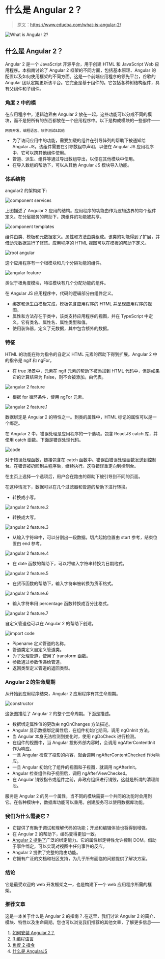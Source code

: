 # 什么是 Angular 2？

> 原文：<https://www.educba.com/what-is-angular-2/>

![What is Angular 2?](img/be32fcf2adb4d22c4346bf9902c18862.png)



## 什么是 Angular 2？

Angular 2 是一个 JavaScript 开源平台，用于创建 HTML 和 JavaScript Web 应用程序。本指南讨论了 Angular 2 框架的不同方面，包括基本原理、Angular 的配置以及如何使用框架的不同方面。这是一个前端应用程序的领先平台，谷歌的 Angular 团队定期更新该平台。它完全是基于组件的。它包括各种树结构组件，具有父组件和子组件。

### 角度 2 中的模

在应用程序中，逻辑边界由 Angular 2 放在一起。这些功能可以分成不同的模块，而不是把所有的东西都放在一个应用程序中。以下是构成模块的一些部件——

<small>网页开发、编程语言、软件测试&其他</small>

*   为了访问应用中的功能，需要加载的组件在引导阵列的帮助下被通知给 Angular JS。该组件需要在引导数组中声明，以便在 Angular JS 应用程序中，它可以跨其他组件使用。
*   管道、派生、组件等通过导出数组导出，以便在其他模块中使用。
*   在导入数组的帮助下，可以从其他 Angular JS 模块导入功能。

### 体系结构

angular2 的架构如下:

![component services](img/e50b8ea5a389ed023c7cb10262856d4b.png)



上图描述了 Angular 2 应用的结构。应用程序的功能由作为逻辑边界的每个组件定义。在分层服务的帮助下，跨组件的功能被共享。

![component templates](img/633bcf5b0461b7f787b9140475ba722a.png)



组件由类、模板和元数据定义。属性和方法由类组成。该类的功能得到了扩展，并借助元数据进行了修饰。应用程序的 HTML 视图可以在模板的帮助下定义。

![root angular](img/d9a3c04a4a6afc31f11a6bb1f3237ea6.png)



这个应用程序有一个根模块和几个分隔功能的组件。

![angular feature](img/a06e53325682fb50369a64dd258fffb5.png)



类似于根角度模块，特征模块有几个分配功能的组件。

在 Angular JS 应用程序中，代码的逻辑部分由组件定义。

*   绑定和派生由模板完成，模板包含应用程序的 HTML 并呈现应用程序的视图。
*   属性和方法存在于类中，该类支持应用程序的视图，并在 TypeScript 中定义。它有类名、属性名、属性类型和值。
*   使用装饰器，定义了元数据，其中包含额外的数据。

### 特征

HTML 的功能在称为指令的自定义 HTML 元素的帮助下得到扩展。Angular 2 中的指令是 ngif 和 ngFor。

*   在 true 场景中，元素在 ngif 元素的帮助下被添加到 HTML 代码中，但是如果它的计算结果为 False，则不会被添加。由代表。

![angular 2 feature](img/46f9a9c63c6360e595cf0791a9035614.png)



*   根据 for 循环条件，使用 ngFor 元素。

![angular 2 feature.1](img/5eb32daf148fe9d6751b5eecbfa34fbf.png)



数据绑定是 Angular 2 的特性之一。到类的属性中，HTML 标记的属性可以是一个绑定。

在 Angular 2 中，错误处理是应用程序的一个选项。包含 ReactJS catch 库，并使用 catch 函数。下面是错误处理代码。

![code](img/dc885eebf92de9ac3c95838c8c4ff074.png)



对于错误处理函数，链接包含在 catch 函数中。错误由错误处理函数发送到控制台。在错误被扔回到主程序后，继续执行。这将错误重定向到控制台。

在主页上选择一个选项后，用户会在路由的帮助下被引导到不同的页面。

在这种情况下，数据可以在几个过滤器和管道的帮助下进行转换。

*   转换成小写。

![angular 2 feature.2](img/b6f911d6f51f9050fc6215eca8ab4a5c.png)



*   转换成大写。

![angular 2 feature.3](img/5e8278e38b0b01875ec029c280f7244e.png)



*   从输入字符串中，可以分割出一段数据。切片起始位置由 start 参考，结束位置由 end 参考。

![angular 2 feature.4](img/c65a9ff80e5a21aec4b6bd58fe63b9c3.png)



*   在 date 函数的帮助下，可以将输入字符串转换为日期格式。

![angular 2 feature.5](img/5faad51e8a8038c740a0db17a2e5ffeb.png)



*   在货币函数的帮助下，输入字符串被转换为货币格式。

![angular 2 feature.6](img/97b27e791930560824fda3edc68131f8.png)



*   输入字符串用 percentage 函数转换成百分比格式。

![angular 2 feature.7](img/b95d72f2c84dac9de954d89bea02e543.png)



自定义管道也可以在 Angular 2 的帮助下创建。

![import code](img/6ff64077cba08bb5bafdc392fd9a3f49.png)



*   Pipename 定义管道的名称。
*   管道类定义自定义管道类。
*   为了处理管道，使用了 transform 函数。
*   参数通过参数传递给管道。
*   返回类型定义管道的返回类型。

### Angular 2 的生命周期

从开始到应用程序结束，Angular 2 应用程序有其生命周期。

![constructor](img/fa5d6ec55b6e1b7a2bf8d48768bc1871.png)



这张图描绘了 Angular 2 的整个生命周期。下面是描述。

*   数据绑定属性值的更改由 ngOnChanges 方法描述。
*   Angular 显示数据绑定属性后，在组件初始化期间，调用 ngOnInit 方法。
*   当 Angular 本身无法检测到变化时，使用 ngDoCheck 进行检测。
*   在组件的视图中，当 Angular 投影外部内容时，会调用 ngAfterContentInit 作为响应。
*   一旦 Angular 检查了投影的内容，就会调用 ngAfterContentChecked 作为响应。
*   一旦 Angular 初始化了组件的视图和子视图，就调用 ngAfterInit。
*   Angular 检查组件和子视图后，调用 ngAfterViewChecked。
*   在 Angular 销毁指令或组件之前，非政府组织进行销毁，这就是所谓的清理阶段。

服务是 Angular 2 的另一个属性，当不同的模块需要一个共同的功能时会用到它。在各种模块中，数据库功能可以重用。创建服务可以使用数据库功能。

### 我们为什么需要它？

*   它提供了有助于调试和理解代码的功能；开发和编辑体验也将得到增强。
*   在 Angular 2 的帮助下，编码变得更加一致。
*   [Angular 2 提供了](https://www.educba.com/angular-2-components/)广泛的绑定能力。它的属性绑定特性允许控制 DOM。借助于事件绑定，可以实现对视图中任何事件的反应。
*   Angular 2 提供了完整的路由功能。
*   它拥有广泛的文档和社区支持，为几乎所有面临的问题提供了解决方案。

### 结论

它是最受欢迎的 web 开发框架之一，也是构建下一个 web 应用程序所需的框架。

### 推荐文章

这是一本关于什么是 Angular 2 的指南？.在这里，我们讨论 Angular 2 的简介、模块、特性以及生命周期。您也可以浏览我们推荐的其他文章，了解更多信息——

1.  [如何安装 Angular 2？](https://www.educba.com/install-angular-2/)
2.  [R 编程语言](https://www.educba.com/r-programming-language/)
3.  [角度 2 指令](https://www.educba.com/angular-2-directives/)
4.  [什么是 AngularJS](https://www.educba.com/what-is-angularjs/)





